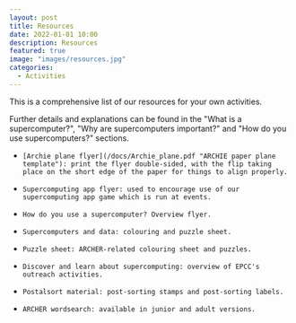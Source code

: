 ```yaml
---
layout: post
title: Resources
date: 2022-01-01 10:00
description: Resources
featured: true
image: "images/resources.jpg"
categories: 
  - Activities
---
```



This is a comprehensive list of our resources for your own activities.

Further details and explanations can be found in the "What is a supercomputer?", "Why are supercomputers important?" and "How do you use supercomputers?" sections.

-     [Archie plane flyer](/docs/Archie_plane.pdf "ARCHIE paper plane template"): print the flyer double-sided, with the flip taking place on the short edge of the paper for things to align properly. 
-     Supercomputing app flyer: used to encourage use of our supercomputing app game which is run at events.
-     How do you use a supercomputer? Overview flyer.
-     Supercomputers and data: colouring and puzzle sheet.
-     Puzzle sheet: ARCHER-related colouring sheet and puzzles.
-     Discover and learn about supercomputing: overview of EPCC's outreach activities.
-     Postalsort material: post-sorting stamps and post-sorting labels.
-     ARCHER wordsearch: available in junior and adult versions.


